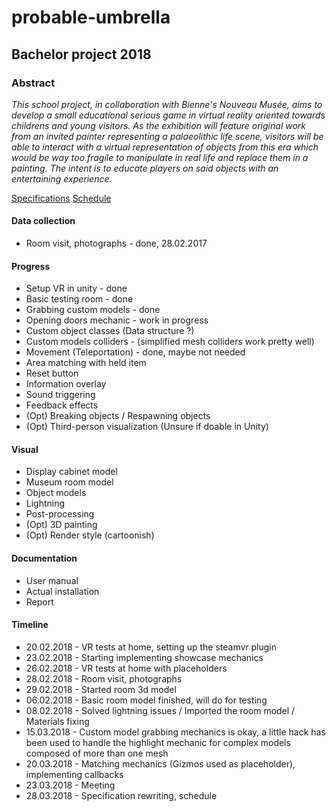# probable-umbrella

## Bachelor project 2018

### Abstract

*This school project, in collaboration with Bienne's Nouveau Musée, aims to develop a small educational serious game in virtual reality oriented towards childrens and young visitors.
As the exhibition will feature original work from an invited painter representing a palaeolithic life scene, visitors will be able to interact with a virtual representation of objects from this era which would be way too fragile to manipulate in real life and replace them in a painting.
The intent is to educate players on said objects with an entertaining experience.*

[Specifications](docs/SPECS)
[Schedule](docs/SCHEDULE)

#### Data collection

* Room visit, photographs - done, 28.02.2017

#### Progress

* Setup VR in unity - done
* Basic testing room - done
* Grabbing custom models - done
* Opening doors mechanic - work in progress
* Custom object classes (Data structure ?)
* Custom models colliders - (simplified mesh colliders work pretty well)
* Movement (Teleportation) - done, maybe not needed
* Area matching with held item
* Reset button
* Information overlay
* Sound triggering
* Feedback effects
* (Opt) Breaking objects / Respawning objects
* (Opt) Third-person visualization (Unsure if doable in Unity)

#### Visual

* Display cabinet model
* Museum room model
* Object models
* Lightning
* Post-processing
* (Opt) 3D painting
* (Opt) Render style (cartoonish)

#### Documentation

* User manual
* Actual installation
* Report

#### Timeline

* 20.02.2018 - VR tests at home, setting up the steamvr plugin
* 23.02.2018 - Starting implementing showcase mechanics
* 26.02.2018 - VR tests at home with placeholders
* 28.02.2018 - Room visit, photographs
* 29.02.2018 - Started room 3d model
* 06.02.2018 - Basic room model finished, will do for testing
* 08.02.2018 - Solved lightning issues / Imported the room model / Materials fixing
* 15.03.2018 - Custom model grabbing mechanics is okay, a little hack has been used to handle the highlight mechanic for complex models composed of more than one mesh
* 20.03.2018 - Matching mechanics (Gizmos used as placeholder), implementing callbacks
* 23.03.2018 - Meeting
* 28.03.2018 - Specification rewriting, schedule 

